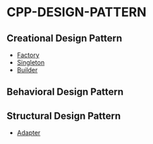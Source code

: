 # CPP-DESIGN-PATTERN

## Creational Design Pattern

- [Factory](https://github.com/inthra-onsap/cpp-design-pattern/tree/master/creational_pattern/factory)
- [Singleton](https://github.com/inthra-onsap/cpp-design-pattern/tree/master/creational_pattern/singleton)
- [Builder](https://github.com/inthra-onsap/cpp-design-pattern/tree/master/creational_pattern/builder)

## Behavioral Design Pattern


## Structural Design Pattern

- [Adapter](https://github.com/inthra-onsap/cpp-design-pattern/tree/master/structural_pattern/adapter)
